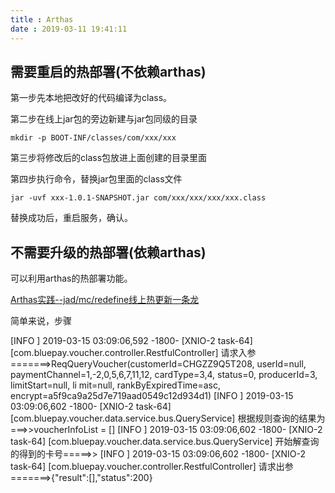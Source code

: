 ```yaml
---
title : Arthas
date : 2019-03-11 19:41:11
---
```


## 需要重启的热部署(不依赖arthas)

第一步先本地把改好的代码编译为class。

第二步在线上jar包的旁边新建与jar包同级的目录

```shell
mkdir -p BOOT-INF/classes/com/xxx/xxx
```

第三步将修改后的class包放进上面创建的目录里面

第四步执行命令，替换jar包里面的class文件

```shell
jar -uvf xxx-1.0.1-SNAPSHOT.jar com/xxx/xxx/xxx/xxx.class
```

替换成功后，重启服务，确认。

## 不需要升级的热部署(依赖arthas)

可以利用arthas的热部署功能。

[Arthas实践--jad/mc/redefine线上热更新一条龙](https://github.com/alibaba/arthas/issues/537)

简单来说，步骤


 [INFO ] 2019-03-15 03:09:06,592 -1800- [XNIO-2 task-64] [com.bluepay.voucher.controller.RestfulController] 请求入参=======>ReqQueryVoucher(customerId=CHGZZ9Q5T208, userId=null, paymentChannel=1,-2,0,5,6,7,11,12, cardType=3,4, status=0, producerId=3, limitStart=null, li
mit=null, rankByExpiredTime=asc, encrypt=a5f9ca9a25d7e719aad0549c12d934d1)
 [INFO ] 2019-03-15 03:09:06,602 -1800- [XNIO-2 task-64] [com.bluepay.voucher.data.service.bus.QueryService] 根据规则查询的结果为===>>voucherInfoList = []
 [INFO ] 2019-03-15 03:09:06,602 -1800- [XNIO-2 task-64] [com.bluepay.voucher.data.service.bus.QueryService] 开始解查询的得到的卡号=====>>
 [INFO ] 2019-03-15 03:09:06,602 -1800- [XNIO-2 task-64] [com.bluepay.voucher.controller.RestfulController] 请求出参=======>{"result":[],"status":200}